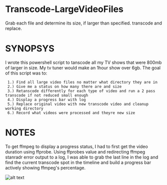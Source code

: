 # Transcode-LargeVideoFiles
Grab each file and determine its size, if larger than specified. transcode and replace.

# SYNOPSYS
I wrote this powershell script to tanscode all my TV shows that were 800mb of larger in size. My tv tuner would make an 1hour show over 6gb. The goal of this script was to:
     
     1.) Find all large video files no matter what directory they are in
     2.) Give me a status on how many there are and size
     3.) Retanscode differently for each type of video and run a 2 pass transcode if not reduced small enough
     4.) Display a progress bar with log
     5.) Replace original video with new transcode video and cleanup working directory
     6.) Record what videos were processed and theyre new size
     
 
# NOTES
  To get ffmpeg to display a progress status, I had to first get the video duration using ffprobe. Using ffprobes value and redirecting ffmpeg stanradr error output to a log, I was able to grab the last line in the log and find the current transcode spot in the timeline and build a progress bar actively showing ffmpeg's percentage.

![alt text](https://photos.google.com/share/AF1QipM4SksZajMAR4tfQCvUe4gcEvGKlw54B51p9dnV2q8Xi_LTZEK2QI1J1jJNWXFZWg/photo/AF1QipOf7lReSMikXjsx0RPB-FNHgAsCozlcjSN0G5pK?key=VzZoMkNjWXNGTTM3bXY3T2ZnaUZjVmRiZDdKazdn)



